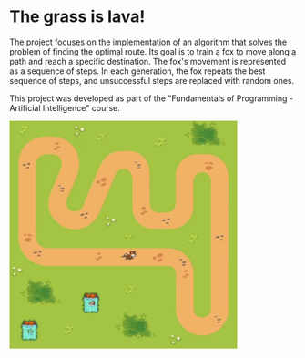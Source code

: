 
# The grass is lava!

The project focuses on the implementation of an algorithm that solves the problem of finding the optimal route. Its goal is to train a fox to move along a path and reach a specific destination. The fox's movement is represented as a sequence of steps. In each generation, the fox repeats the best sequence of steps, and unsuccessful steps are replaced with random ones.

This project was developed as part of the "Fundamentals of Programming - Artificial Intelligence" course.

<img align="middle" alt="Coding" width="400" src="https://github.com/dbarans/The-grass-is-lava/blob/master/game_gif.gif">
